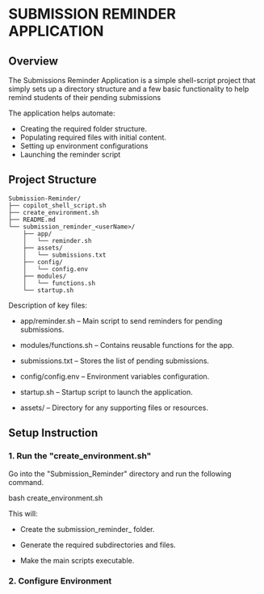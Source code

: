 # SUBMISSION REMINDER APPLICATION
## Overview
The Submissions Reminder Application is a simple shell-script project that simply sets up a directory structure and a few basic functionality to help remind students of their pending submissions

The application helps automate:
- Creating the required folder structure.
- Populating required files with initial content.
- Setting up environment configurations
- Launching the reminder script

## Project Structure

```
Submission-Reminder/
├── copilot_shell_script.sh
├── create_environment.sh
├── README.md
└── submission_reminder_<userName>/
    ├── app/
    │   └── reminder.sh
    ├── assets/
    │   └── submissions.txt
    ├── config/
    │   └── config.env
    ├── modules/
    │   └── functions.sh
    └── startup.sh
```

Description of key files:

- app/reminder.sh – Main script to send reminders for pending submissions.

- modules/functions.sh – Contains reusable functions for the app.

- submissions.txt – Stores the list of pending submissions.

- config/config.env – Environment variables configuration.

- startup.sh – Startup script to launch the application.

- assets/ – Directory for any supporting files or resources.

## Setup Instruction
### 1. Run the "create_environment.sh"
Go into the "Submission_Reminder" directory and run the following command. 

bash create_environment.sh

This will:

- Create the submission_reminder_<username> folder.

- Generate the required subdirectories and files.

- Make the main scripts executable.

### 2. Configure Environment
